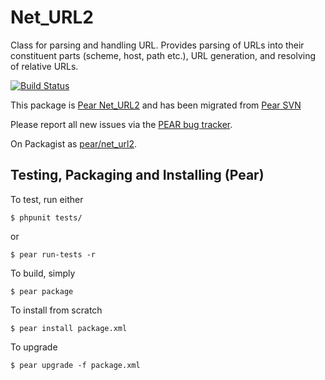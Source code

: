 # Net_URL2

Class for parsing and handling URL. Provides parsing of URLs into their constituent parts (scheme, host, path etc.),
URL generation, and resolving of relative URLs.

[![Build Status](https://travis-ci.org/pear/Net_URL2.png)](https://travis-ci.org/pear/Net_URL2)

This package is [Pear Net_URL2] and has been migrated from [Pear SVN]

Please report all new issues via the [PEAR bug tracker].

On Packagist as [pear/net_url2].

[Pear Net_URL2]: https://pear.php.net/package/Net_URL2
[Pear SVN]: https://svn.php.net/repository/pear/packages/Net_URL2
[PEAR bug tracker]: https://pear.php.net/bugs/search.php?cmd=display&package_name%5B%5D=Net_URL2
[pear/net_url2]: https://packagist.org/packages/pear/net_url2

## Testing, Packaging and Installing (Pear)

To test, run either

    $ phpunit tests/

  or

    $ pear run-tests -r

To build, simply

    $ pear package

To install from scratch

    $ pear install package.xml

To upgrade

    $ pear upgrade -f package.xml
